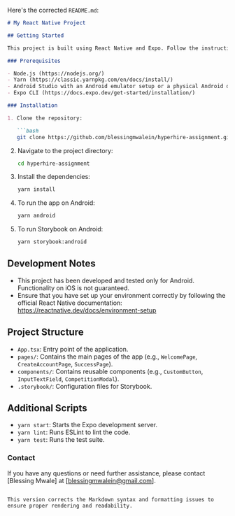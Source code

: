 Here's the corrected `README.md`:

```markdown
# My React Native Project

## Getting Started

This project is built using React Native and Expo. Follow the instructions below to get the project up and running on your Android device.

### Prerequisites

- Node.js (https://nodejs.org/)
- Yarn (https://classic.yarnpkg.com/en/docs/install/)
- Android Studio with an Android emulator setup or a physical Android device with USB debugging enabled
- Expo CLI (https://docs.expo.dev/get-started/installation/)

### Installation

1. Clone the repository:

   ```bash
   git clone https://github.com/blessingmwalein/hyperhire-assignment.git
   ```

2. Navigate to the project directory:

   ```bash
   cd hyperhire-assignment
   ```

3. Install the dependencies:

   ```bash
   yarn install
   ```

4. To run the app on Android:

   ```bash
   yarn android
   ```

5. To run Storybook on Android:

   ```bash
   yarn storybook:android
   ```

## Development Notes

- This project has been developed and tested only for Android. Functionality on iOS is not guaranteed.
- Ensure that you have set up your environment correctly by following the official React Native documentation: https://reactnative.dev/docs/environment-setup

## Project Structure

- `App.tsx`: Entry point of the application.
- `pages/`: Contains the main pages of the app (e.g., `WelcomePage`, `CreateAccountPage`, `SuccessPage`).
- `components/`: Contains reusable components (e.g., `CustomButton`, `InputTextField`, `CompetitionModal`).
- `.storybook/`: Configuration files for Storybook.

## Additional Scripts

- `yarn start`: Starts the Expo development server.
- `yarn lint`: Runs ESLint to lint the code.
- `yarn test`: Runs the test suite.

### Contact

If you have any questions or need further assistance, please contact [Blessing Mwale] at [blessingmwalein@gmail.com].
```

This version corrects the Markdown syntax and formatting issues to ensure proper rendering and readability.
